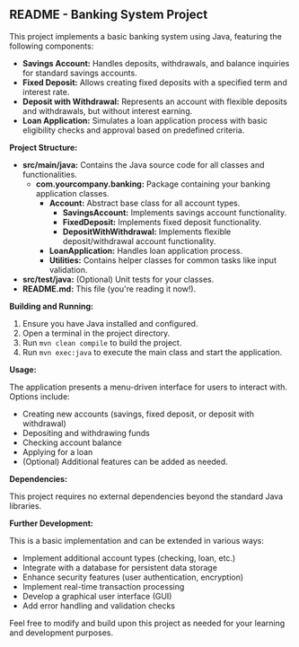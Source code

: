 ## README - Banking System Project

This project implements a basic banking system using Java, featuring the following components:

* **Savings Account:** Handles deposits, withdrawals, and balance inquiries for standard savings accounts.
* **Fixed Deposit:** Allows creating fixed deposits with a specified term and interest rate.
* **Deposit with Withdrawal:** Represents an account with flexible deposits and withdrawals, but without interest earning.
* **Loan Application:** Simulates a loan application process with basic eligibility checks and approval based on predefined criteria.

**Project Structure:**

* **src/main/java:** Contains the Java source code for all classes and functionalities.
    * **com.yourcompany.banking:** Package containing your banking application classes.
        * **Account:** Abstract base class for all account types.
            * **SavingsAccount:** Implements savings account functionality.
            * **FixedDeposit:** Implements fixed deposit functionality.
            * **DepositWithWithdrawal:** Implements flexible deposit/withdrawal account functionality.
        * **LoanApplication:** Handles loan application process.
        * **Utilities:** Contains helper classes for common tasks like input validation.
* **src/test/java:** (Optional) Unit tests for your classes.
* **README.md:** This file (you're reading it now!).

**Building and Running:**

1. Ensure you have Java installed and configured.
2. Open a terminal in the project directory.
3. Run `mvn clean compile` to build the project.
4. Run `mvn exec:java` to execute the main class and start the application.

**Usage:**

The application presents a menu-driven interface for users to interact with. Options include:

* Creating new accounts (savings, fixed deposit, or deposit with withdrawal)
* Depositing and withdrawing funds
* Checking account balance
* Applying for a loan
* (Optional) Additional features can be added as needed.

**Dependencies:**

This project requires no external dependencies beyond the standard Java libraries.

**Further Development:**

This is a basic implementation and can be extended in various ways:

* Implement additional account types (checking, loan, etc.)
* Integrate with a database for persistent data storage
* Enhance security features (user authentication, encryption)
* Implement real-time transaction processing
* Develop a graphical user interface (GUI)
* Add error handling and validation checks

Feel free to modify and build upon this project as needed for your learning and development purposes.
